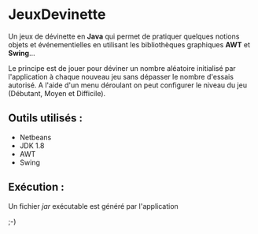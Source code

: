 # JeuxDevinette

Un jeux de dévinette en **Java** qui permet de pratiquer quelques notions objets et événementielles en utilisant les bibliothèques graphiques **AWT** et **Swing**...  

Le principe est de jouer pour déviner un nombre aléatoire initialisé par l'application à chaque nouveau jeu sans dépasser le nombre d'essais autorisé. A l'aide d'un menu déroulant on peut configurer le niveau du jeu (Débutant, Moyen et Difficile). 

## Outils utilisés : 
* Netbeans
* JDK 1.8
* AWT
* Swing

## Exécution : 
Un fichier *jar* exécutable est généré par l'application 

;-)
